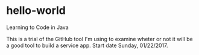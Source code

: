# hello-world
Learning to Code in Java

This is a trial of the GitHub tool I'm using to examine wheter or not it will be a good tool to build a service app.
Start date Sunday, 01/22/2017.
